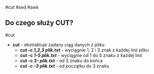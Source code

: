 #cut #sed #awk

## Do czego służy CUT?
#cut 
- **cut** - ekstraktuje zadany ciąg danych z pliku
	- **cut -c *1,2,3* *plik.txt*** - wyciągnie 1, 2 i 3 znak z każdej linii pliku
	- **cut -c *1-5* *plik.txt*** - wyciągnie od 1 do 5 znaku z każdej linii
	- **cut -c *3-* *plik.txt*** - od 3 znaku do końca
	- **cut -c *-3* *plik.txt*** - od początku do 3 znaku